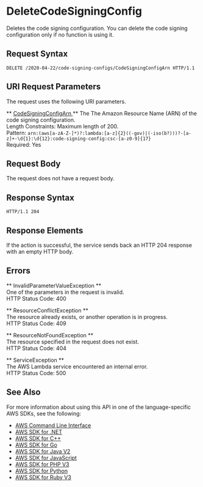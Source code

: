 # DeleteCodeSigningConfig<a name="API_DeleteCodeSigningConfig"></a>

Deletes the code signing configuration\. You can delete the code signing configuration only if no function is using it\. 

## Request Syntax<a name="API_DeleteCodeSigningConfig_RequestSyntax"></a>

```
DELETE /2020-04-22/code-signing-configs/CodeSigningConfigArn HTTP/1.1
```

## URI Request Parameters<a name="API_DeleteCodeSigningConfig_RequestParameters"></a>

The request uses the following URI parameters\.

 ** [ CodeSigningConfigArn ](#API_DeleteCodeSigningConfig_RequestSyntax) **   <a name="SSS-DeleteCodeSigningConfig-request-CodeSigningConfigArn"></a>
The The Amazon Resource Name \(ARN\) of the code signing configuration\.  
Length Constraints: Maximum length of 200\.  
Pattern: `arn:(aws[a-zA-Z-]*)?:lambda:[a-z]{2}((-gov)|(-iso(b?)))?-[a-z]+-\d{1}:\d{12}:code-signing-config:csc-[a-z0-9]{17}`   
Required: Yes

## Request Body<a name="API_DeleteCodeSigningConfig_RequestBody"></a>

The request does not have a request body\.

## Response Syntax<a name="API_DeleteCodeSigningConfig_ResponseSyntax"></a>

```
HTTP/1.1 204
```

## Response Elements<a name="API_DeleteCodeSigningConfig_ResponseElements"></a>

If the action is successful, the service sends back an HTTP 204 response with an empty HTTP body\.

## Errors<a name="API_DeleteCodeSigningConfig_Errors"></a>

 ** InvalidParameterValueException **   
One of the parameters in the request is invalid\.  
HTTP Status Code: 400

 ** ResourceConflictException **   
The resource already exists, or another operation is in progress\.  
HTTP Status Code: 409

 ** ResourceNotFoundException **   
The resource specified in the request does not exist\.  
HTTP Status Code: 404

 ** ServiceException **   
The AWS Lambda service encountered an internal error\.  
HTTP Status Code: 500

## See Also<a name="API_DeleteCodeSigningConfig_SeeAlso"></a>

For more information about using this API in one of the language\-specific AWS SDKs, see the following:
+  [ AWS Command Line Interface](https://docs.aws.amazon.com/goto/aws-cli/lambda-2015-03-31/DeleteCodeSigningConfig) 
+  [ AWS SDK for \.NET](https://docs.aws.amazon.com/goto/DotNetSDKV3/lambda-2015-03-31/DeleteCodeSigningConfig) 
+  [ AWS SDK for C\+\+](https://docs.aws.amazon.com/goto/SdkForCpp/lambda-2015-03-31/DeleteCodeSigningConfig) 
+  [ AWS SDK for Go](https://docs.aws.amazon.com/goto/SdkForGoV1/lambda-2015-03-31/DeleteCodeSigningConfig) 
+  [ AWS SDK for Java V2](https://docs.aws.amazon.com/goto/SdkForJavaV2/lambda-2015-03-31/DeleteCodeSigningConfig) 
+  [ AWS SDK for JavaScript](https://docs.aws.amazon.com/goto/AWSJavaScriptSDK/lambda-2015-03-31/DeleteCodeSigningConfig) 
+  [ AWS SDK for PHP V3](https://docs.aws.amazon.com/goto/SdkForPHPV3/lambda-2015-03-31/DeleteCodeSigningConfig) 
+  [ AWS SDK for Python](https://docs.aws.amazon.com/goto/boto3/lambda-2015-03-31/DeleteCodeSigningConfig) 
+  [ AWS SDK for Ruby V3](https://docs.aws.amazon.com/goto/SdkForRubyV3/lambda-2015-03-31/DeleteCodeSigningConfig) 